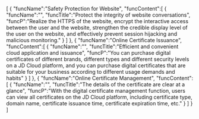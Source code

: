 [
	{
		"funcName":"Safety Protection for Website",
		"funcContent":[
			{
				"funcName":"",
				"funcTitle":"Protect the integrity of website conversations",
				"funcP":"Realize the HTTPS of the website, encrypt the interactive access between the user and the website, strengthen the credible display level of the user on the website, and effectively prevent session hijacking and malicious monitoring."
			}
		]
	},
	{
		"funcName":"Online Certificate Issuance",
		"funcContent":[
			{
				"funcName":"",
				"funcTitle":"Efficient and convenient cloud application and issuance",
				"funcP":"You can purchase digital certificates of different brands, different types and different security levels on a JD Cloud platform, and you can purchase digital certificates that are suitable for your business according to different usage demands and habits"
			}
		]
	},
	{
		"funcName":"Online Certificate Management",
		"funcContent":[
			{
				"funcName":"",
				"funcTitle":"The details of the certificate are clear at a glance",
				"funcP":"With the digital certificate management function, users can view all certificates on the JD Cloud platform, including certificate type, domain name, certificate issuance time, certificate expiration time, etc."
			}
		]
	}
]